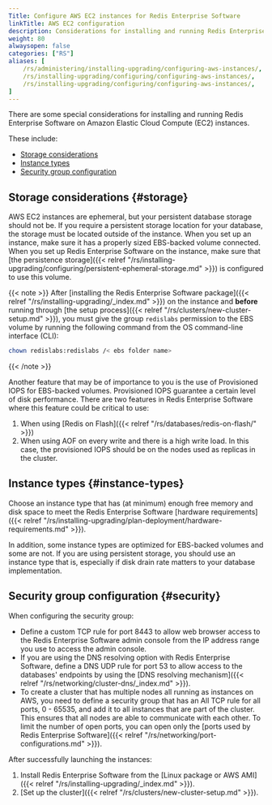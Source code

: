 ```yaml
---
Title: Configure AWS EC2 instances for Redis Enterprise Software
linkTitle: AWS EC2 configuration
description: Considerations for installing and running Redis Enterprise Software on Amazon Elastic Cloud Compute (EC2) instances. 
weight: 80
alwaysopen: false
categories: ["RS"]
aliases: [
    /rs/administering/installing-upgrading/configuring-aws-instances/,
    /rs/installing-upgrading/configuring/configuring-aws-instances/,
    /rs/installing-upgrading/configuring/configuring-aws-instances/,
]
---
```

There are some special considerations for installing
and running Redis Enterprise Software on Amazon Elastic Cloud Compute (EC2) instances. 

These include:

- [Storage considerations](#storage)
- [Instance types](#instance-types)
- [Security group configuration](#security)

## Storage considerations {#storage}

AWS EC2 instances are ephemeral, but your persistent database storage should
not be. If you require a persistent storage location for your database,
the storage must be located outside of the instance. When you
set up an instance, make sure it has a properly sized EBS-backed volume
connected. When you set up Redis Enterprise Software on the instance, make sure that [the
persistence storage]({{< relref "/rs/installing-upgrading/configuring/persistent-ephemeral-storage.md" >}}) is configured to use this volume.

{{< note >}}
After [installing the Redis Enterprise Software package]({{< relref "/rs/installing-upgrading/_index.md" >}}) on the instance
and **before** running through [the setup process]({{< relref "/rs/clusters/new-cluster-setup.md" >}}),
you must give the group `redislabs` permission to the EBS volume by
running the following command from the OS command-line interface (CLI):
```sh
chown redislabs:redislabs /< ebs folder name>
```
{{< /note >}}

Another feature that may be of importance to you is the use of
Provisioned IOPS for EBS-backed volumes. Provisioned IOPS guarantee a
certain level of disk performance. There are two features in Redis Enterprise Software where
this feature could be critical to use:

1. When using [Redis on
    Flash]({{< relref "/rs/databases/redis-on-flash/" >}})
1. When using AOF on every write and there is a high write load. In
    this case, the provisioned IOPS should be on the nodes used as
    replicas in the cluster.

## Instance types {#instance-types}

Choose an instance type that has (at minimum) enough free memory and
disk space to meet the Redis Enterprise Software [hardware
requirements]({{< relref "/rs/installing-upgrading/plan-deployment/hardware-requirements.md" >}}).

In addition, some instance types are optimized for EBS-backed volumes
and some are not. If you are using persistent storage, you should use an
instance type that is, especially if disk drain rate matters to your database
implementation.

## Security group configuration {#security}

When configuring the security group:

- Define a custom TCP rule for port 8443 to allow web browser access
    to the Redis Enterprise Software admin console from the IP address range you use to
    access the admin console.
- If you are using the DNS resolving option with Redis Enterprise Software, define a DNS UDP
    rule for port 53 to allow access to the databases' endpoints by
    using the [DNS resolving mechanism]({{< relref "/rs/networking/cluster-dns/_index.md" >}}).
- To create a cluster that has multiple nodes all running as instances on AWS,
    you need to define a security group that has an All TCP rule for all ports, 0 - 65535,
    and add it to all instances that are part of the cluster.
    This ensures that all nodes are able to communicate with each other.
    To limit the number of open ports, you can open only the [ports used by Redis Enterprise Software]({{< relref "/rs/networking/port-configurations.md" >}}).

After successfully launching the instances:

1. Install Redis Enterprise Software from the [Linux package or AWS AMI]({{< relref "/rs/installing-upgrading/_index.md" >}}).
2. [Set up the cluster]({{< relref "/rs/clusters/new-cluster-setup.md" >}}).
